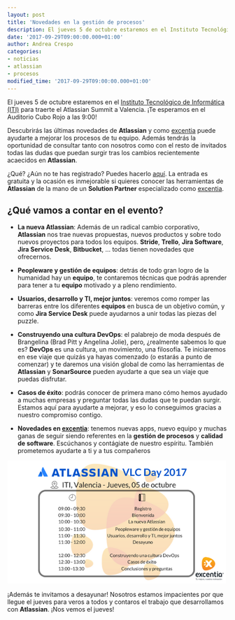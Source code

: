 ```yaml
---
layout: post
title: 'Novedades en la gestión de procesos'
description: El jueves 5 de octubre estaremos en el Instituto Tecnológico de Informática (ITI) para traerte el Atlassian Summit a Valencia. ¡Te esperamos en el Auditorio Cubo Rojo a las 9:00! 
date: '2017-09-29T09:00:00.000+01:00'
author: Andrea Crespo
categories: 
- noticias
- atlassian
- procesos
modified_time: '2017-09-29T09:00:00.000+01:00'
---
```


El jueves 5 de octubre estaremos en el [Instituto Tecnológico de Informática (ITI)](http://www.iti.es) para traerte el Atlassian Summit a Valencia. ¡Te esperamos en el Auditorio Cubo Rojo a las 9:00! 

Descubrirás las últimas novedades de **Atlassian** y como [excentia](http://www.excentia.es) puede ayudarte a mejorar los procesos de tu equipo. Además tendrás la oportunidad de consultar tanto con nosotros como con el resto de invitados todas las dudas que puedan surgir tras los cambios recientemente acaecidos en **Atlassian**.  

¿Qué? ¿Aún no te has registrado? Puedes hacerlo [aquí](http://mailchi.mp/359f3f67a049/te-esperamos-el-5-de-octubre-en-el-atlassian-vlc-day-2017). La entrada es gratuita y la ocasión es inmejorable si quieres conocer las herramientas de **Atlassian** de la mano de un **Solution Partner** especializado como [excentia](http://www.excentia.es).

## ¿Qué vamos a contar en el evento?

* **La nueva Atlassian**: Además de un radical cambio corporativo, **Atlassian** nos trae nuevas propuestas, nuevos productos y sobre todo nuevos proyectos para todos los equipos. **Stride**, **Trello**, **Jira Software**, **Jira Service Desk**, **Bitbucket**, ... todas tienen novedades que ofrecernos.

* **Peopleware y gestión de equipos**: detrás de todo gran logro de la humanidad hay un **equipo**, te contaremos técnicas que podrás aprender para tener a tu **equipo** motivado y a pleno rendimiento.

* **Usuarios, desarrollo y TI, mejor juntos**: veremos como romper las barreras entre los diferentes **equipos** en busca de un objetivo común, y como **Jira Service Desk** puede ayudarnos a unir todas las piezas del puzzle.

* **Construyendo una cultura DevOps**: el palabrejo de moda después de Brangelina (Brad Pitt y Angelina Jolie), pero, ¿realmente sabemos lo que es? **DevOps** es una cultura, un movimiento, una filosofía. Te iniciaremos en ese viaje que quizás ya hayas comenzado (o estarás a punto de comenzar) y te daremos una visión global de como las herramientas de **Atlassian** y **SonarSource** pueden ayudarte a que sea un viaje que puedas disfrutar.

* **Casos de éxito**: podrás conocer de primera mano cómo hemos ayudado a muchas empresas y preguntar todas las dudas que te puedan surgir. Estamos aquí para ayudarte a mejorar, y eso lo conseguimos gracias a nuestro compromiso contigo. 

* **Novedades en [excentia](http://www.excentia.es)**: tenemos nuevas apps, nuevo equipo y muchas ganas de seguir siendo referentes en la **gestión de procesos** y **calidad de software**. Escúchanos y contágiate de nuestro espíritu. También prometemos ayudarte a ti y a tus compañeros

<a href="http://mailchi.mp/359f3f67a049/te-esperamos-el-5-de-octubre-en-el-atlassian-vlc-day-2017">
    <img class="center" width="500px" alt="Registrate en el Atlassian VLC Day" title="Evento Atlassian" src="/img/posts/2017-09-29-agenda-atlassian-vlc-day.png">
</a>

¡Además te invitamos a desayunar! Nosotros estamos impacientes por que llegue el jueves para veros a todos y contaros el trabajo que desarrollamos con **Atlassian**. ¡Nos vemos el jueves!



